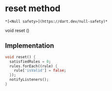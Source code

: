 


# reset method




    *[<Null safety>](https://dart.dev/null-safety)*




void reset
()








## Implementation

```dart
void reset() {
  satisfiedRules = 0;
  rules.forEach((rule) {
    rule['isValid'] = false;
  });
  notifyListeners();
}
```







